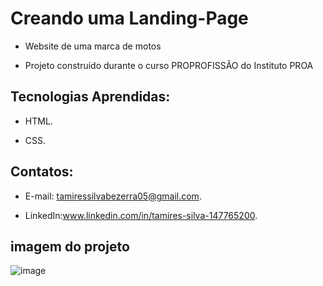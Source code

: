 # Creando uma Landing-Page

 - Website de uma marca de motos
  
 - Projeto construído durante o curso PROPROFISSÃO do Instituto PROA
   
   
## Tecnologias Aprendidas:
 - HTML.
   
 - CSS.

## Contatos:
 - E-mail: tamiressilvabezerra05@gmail.com.
   
 - LinkedIn:www.linkedin.com/in/tamires-silva-147765200.

    
    
## imagem do projeto

![image](https://github.com/tamiressil/Create-Bike-Landing-Page-Website/assets/163886976/dd6c4b7d-084a-4102-8497-54dc8e240ab4)







